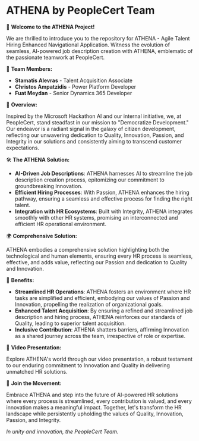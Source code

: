 **ATHENA by PeopleCert Team**
=============================

🌟 **Welcome to the ATHENA Project!**

We are thrilled to introduce you to the repository for ATHENA - Agile Talent Hiring Enhanced Navigational Application. Witness the evolution of seamless, AI-powered job description creation with ATHENA, emblematic of the passionate teamwork at PeopleCert.

🤝 **Team Members:**

-   **Stamatis Alevras** - Talent Acquisition Associate
-   **Christos Ampatzidis** - Power Platform Developer
-   **Fuat Meydan** - Senior Dynamics 365 Developer

🌟 **Overview:**

Inspired by the Microsoft Hackathon AI and our internal initiative, we, at PeopleCert, stand steadfast in our mission to "Democratize Development." Our endeavor is a radiant signal in the galaxy of citizen development, reflecting our unwavering dedication to Quality, Innovation, Passion, and Integrity in our solutions and consistently aiming to transcend customer expectations.

🛠️ **The ATHENA Solution:**

-   **AI-Driven Job Descriptions**: ATHENA harnesses AI to streamline the job description creation process, epitomizing our commitment to groundbreaking Innovation.
-   **Efficient Hiring Processes**: With Passion, ATHENA enhances the hiring pathway, ensuring a seamless and effective process for finding the right talent.
-   **Integration with HR Ecosystems**: Built with Integrity, ATHENA integrates smoothly with other HR systems, promising an interconnected and efficient HR operational environment.

🌍 **Comprehensive Solution:**

ATHENA embodies a comprehensive solution highlighting both the technological and human elements, ensuring every HR process is seamless, effective, and adds value, reflecting our Passion and dedication to Quality and Innovation.

🎉 **Benefits:**

-   **Streamlined HR Operations**: ATHENA fosters an environment where HR tasks are simplified and efficient, embodying our values of Passion and Innovation, propelling the realization of organizational goals.
-   **Enhanced Talent Acquisition**: By ensuring a refined and streamlined job description and hiring process, ATHENA reinforces our standards of Quality, leading to superior talent acquisition.
-   **Inclusive Contribution**: ATHENA shatters barriers, affirming Innovation as a shared journey across the team, irrespective of role or expertise.

🎥 **Video Presentation:**

Explore ATHENA's world through our video presentation, a robust testament to our enduring commitment to Innovation and Quality in delivering unmatched HR solutions.

🤝 **Join the Movement:**

Embrace ATHENA and step into the future of AI-powered HR solutions where every process is streamlined, every contribution is valued, and every innovation makes a meaningful impact. Together, let's transform the HR landscape while persistently upholding the values of Quality, Innovation, Passion, and Integrity.

*In unity and innovation, the PeopleCert Team.*
